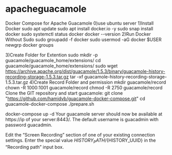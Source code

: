 # apacheguacamole
Docker Compose for Apache Guacamole
0)use ubuntu server 
1)Install Docker
sudo apt update
sudo apt install docker.io -y
sudo snap install docker
sudo systemctl status docker
docker --version
2)Run Docker Without Sudo
sudo groupadd -f docker
sudo usermod -aG docker $USER
newgrp docker
groups

3)Create Folder for Extention
sudo mkdir -p guacamole/guacamole_home/extensions/ 
cd guacamole/guacamole_home/extensions/
sudo wget https://archive.apache.org/dist/guacamole/1.5.3/binary/guacamole-history-recording-storage-1.5.3.tar.gz 
tar -xf guacamole-history-recording-storage-1.5.3.tar.gz
4)Create Record Folder and permission
mkdir guacamole/record
chown -R 1000:1001 guacamole/record
chmod -R 2750 guacamole/record
Clone the GIT repository and start guacamole:
git clone "https://github.com/hamidvb/guacamole-docker-compose.git"
cd guacamole-docker-compose
./prepare.sh

docker-compose up -d
Your guacamole server should now be available at https://ip of your server:8443/. The default username is guacadmin with password guacadmin.


Edit the “Screen Recording” section of one of your existing connection settings. Enter the special value ${HISTORY_PATH}/${HISTORY_UUID} in the “Recording path” input box.


